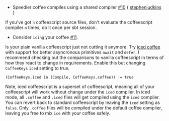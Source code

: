 * Speedier coffee compiles using a shared compiler [#10][i10] { [stephenjudkins][stephenjudkins] }

If you've got `n` coffeescript source files, don't evaluate the coffeescript compiler `n` times, do it once per sbt session.

* Consider `icing` your coffee [#11][i11].

Is your plain vanilla coffeescript just not cutting it anymore. Try [iced coffee][iced] with support for better asyncronous primitives `await` and `defer`. I recommend checking out the comparisons to vanilla coffeescript in terms of how they react to change in requirements. Enable this but changing `CoffeeKeys` `iced` setting to true.

    (CoffeeKeys.iced in (Compile, CoffeeKeys.coffee)) := true

Note, iced coffeescript is a superset of coffeescript, meaning all of your coffeescript will work without change under the `iced` compiler. In iced mode, all `.coffee` and `.iced` files will get compiled using the `iced` compiler. You can revert back to standard coffeescript by leaving the `iced` setting as `false`. Only `.coffee` files will be compiled under the default coffee compiler, leaving you free to mix `ice` with your coffee safely.

[stephenjudkins]: https://github.com/stephenjudkins
[i10]: https://github.com/softprops/coffeescripted-sbt/pull/10
[i11]: https://github.com/softprops/coffeescripted-sbt/issues/11
[iced]: http://maxtaco.github.com/coffee-script/
